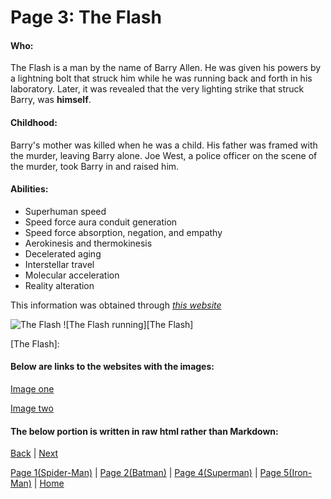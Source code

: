 # Page 3: The Flash

#### Who:
The Flash is a man by the name of Barry Allen.
He was given his powers by a lightning bolt that struck him while he was
running back and forth in his laboratory. Later, it was revealed that
the very lighting strike that struck Barry, was **himself**.

#### Childhood:
Barry's mother was killed when he was a child. His father was framed 
with the murder, leaving Barry alone. Joe West, a police officer on the 
scene of the murder, took Barry in and raised him.

#### Abilities:
* Superhuman speed
* Speed force aura conduit generation
* Speed force absorption, negation, and empathy
* Aerokinesis and thermokinesis
* Decelerated aging
* Interstellar travel
* Molecular acceleration
* Reality alteration

This information was obtained through [*this website*](https://en.wikipedia.org/wiki/Flash_(Barry_Allen))

![The Flash](https://www.dccomics.com/sites/default/files/Char_Gallery_Flash_758_6055049612af35.61135649.jpg)
![The Flash running][The Flash]

[The Flash]: 

#### Below are links to the websites with the images:
[Image one](https://www.dccomics.com/characters/the-flash)

[Image two](https://www.pinterest.com/pin/116601077823221897/)

#### The below portion is written in raw html rather than Markdown:




[Back]() | 
[Next]()

[Page 1(Spider-Man)]() | 
[Page 2(Batman)]() | 
[Page 4(Superman)]() | 
[Page 5(Iron-Man)]() | 
[Home]()